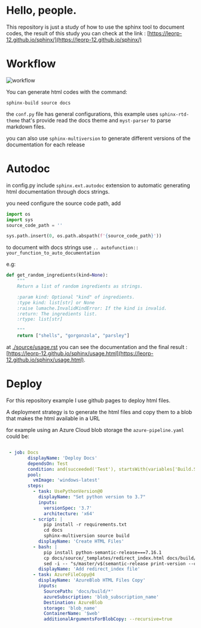 # Hello, people.

This repository is just a study of how to use the sphinx tool to document codes, the result of this study you can check at the link : [https://leorp-12.github.io/sphinx/](https://leorp-12.github.io/sphinx/)

# Workflow


![workflow](https://i.imgur.com/ANfdNDg.png)

You can generate html codes with the command:

``sphinx-build source docs``

the ``conf.py`` file has general configurations, this example uses ``sphinx-rtd-theme`` that's provide read the docs theme
and ``myst-parser`` to parse markdown files.

you can also use ``sphinx-multiversion`` to generate different versions of the documentation for each release

# Autodoc

in config.py include `sphinx.ext.autodoc` extension to automatic generating html documentation through docs strings.

you need configure the source code path, add 

```python
import os
import sys
source_code_path = ''

sys.path.insert(0, os.path.abspath(f'{source_code_path}'))
```
to document with docs strings use ``.. autofunction:: your_function_to_auto_documentation ``

e.g:

```python
def get_random_ingredients(kind=None):
    """
    Return a list of random ingredients as strings.

    :param kind: Optional "kind" of ingredients.
    :type kind: list[str] or None
    :raise lumache.InvalidKindError: If the kind is invalid.
    :return: The ingredients list.
    :rtype: list[str]

    """
    return ["shells", "gorgonzola", "parsley"]
```

at [./source/usage.rst](https://github.com/LeoRP-12/sphinx/blob/main/source/usage.rst) you can see the documentation and the final result : [https://leorp-12.github.io/sphinx/usage.html](https://leorp-12.github.io/sphinx/usage.html).

# Deploy

For this repository example I use github pages to deploy html files.

A deployment strategy is to generate the html files and copy them to a blob that makes the html available in a URL

for example using an Azure Cloud blob storage the `azure-pipeline.yaml` could be:

```yaml

 - job: Docs
        displayName: 'Deploy Docs'
        dependsOn: Test
        condition: and(succeeded('Test'), startsWith(variables['Build.SourceBranch'], 'refs/heads/master'))
        pool:
          vmImage: 'windows-latest'
        steps:
          - task: UsePythonVersion@0
            displayName: "Set python version to 3.7"
            inputs:
              versionSpec: '3.7'
              architecture: 'x64'
          - script: |
              pip install -r requirements.txt
              cd docs
              sphinx-multiversion source build
            displayName: 'Create HTML Files'
          - bash: |
              pip install python-semantic-release===7.16.1
              cp docs/source/_templates/redirect_index.html docs/build/index.html
              sed -i -- "s/master/v$(semantic-release print-version --current)/g" docs/build/index.html
            displayName: 'Add redirect_index file'
          - task: AzureFileCopy@4
            displayName: 'AzureBlob HTML Files Copy'
            inputs:
              SourcePath: 'docs/build/*'
              azureSubscription: 'blob_subscription_name'
              Destination: AzureBlob
              storage: 'blob_name'
              ContainerName: '$web'
              additionalArgumentsForBlobCopy: --recursive=true
```
